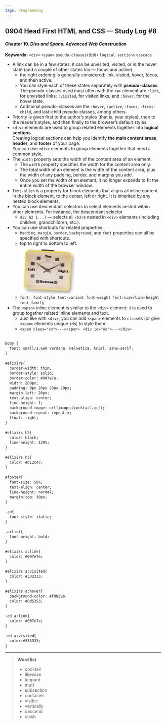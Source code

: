 ```yaml
---
tags: Programming
---
```


## 0904 Head First HTML and CSS — Study Log #8

#### Chapter 10. *Divs and Spans: Advanced Web Construction*

**Keywords:** `<div>` `<span>` `pseudo-classes(伪类)` `logical sections` `cascade`


- A link can be in a few states: it can be unvisited, visited, or in the hover state (and a couple of other states too — focus and active).
  - the right ordering is generally considered: link, visited, hover, focus, and then active.
  - You can style each of these states separately with **pseudo-classes**.
    The pseudo-classes used most often with the `<a>` element are `:link`, for unvisited links; `:visited`, for visited links; and `:hover`, for the hover state.
  - Additional pseudo-classes are the `:hover`, `:active`, `:focus`, `:first-child`, and last-child pseudo-classes, among others.  
- Priority is given first to the author’s styles (that is, your styles), then to the reader’s styles, and then finally to the browser’s default styles.
- `<div>` elements are used to group related elements together into **logical sections**.  
  Creating logical sections can help you identify **the main content areas**, **header**, and **footer** of your page.  
  You can use `<div>` elements to group elements together that need a common style.
- The `width` property sets the width of the content area of an element.  
  - The `width` property specifies the width for the content area only.  
  - The total width of an element is the width of the content area, plus the width of any padding, border, and margins you add.  
  - Once you set the width of an element, it no longer expands to fit the entire width of the browser window.
- `Text-align` is a property for block elements that aligns all inline content in the block element, to the center, left or right. It is inherited by any nested block elements.
- You can use descendant selectors to select elements nested within other elements. For instance, the descendant selector
  - `div h2 {...}` — selects all `<h2>`s nested in `<div>` elements (including children, grandchildren, etc.).
- You can use shortcuts for related properties.
  - `Padding`, `margin`, `border`, `background`, and `font` properties can all be specified with shortcuts.
  - top to right to bottom to left.  
  ![shorthand](images/shorthand.png)
  - `font: font-style font-variant font-weight font-size/line-height font-family`
- The `<span>` inline element is similar to the `<div>` element: it is used to group together related inline elements and text.
  - Just like with `<div>`, you can add `<span>` elements to `class`es (or give `<span>` elements unique `id`s) to style them.
  - `<span class="xx">---</span> ` `<div id="oo">---</div>`

 
```

body {
  font: small/1.6em Verdana, Helvetica, Arial, sans-serif;
}

#elixirs{
  border-width: thin;
  border-style: solid;
  border-color: #007e7e;
  width: 200px;
  padding: 0px 20px 20px 20px;
  margin-left: 20px;
  text-align: center;
  line-height: 1;
  background-image: url(images/cocktail.gif);
  background-repeat: repeat-x;
  float: right;
}

#elixirs h2{
  color: black;
  line-height: 120%;
}

#elixirs h3{
  color: #d12c47;
}

#footer{
  font-size: 50%;
  text-align: center;
  line-height: normal;
  margin-top: 30px;
}

.cd{
  font-style: italic;
}

.artist{
  font-weight: bold;
}

#elixirs a:link{
  color: #007e7e;
}

#elixirs a:visited{
  color: #333333;
}

#elixirs a:hover{
  background-color: #f88396;
  color: #0d5353;
}

.dd a:link{
  color: #007e7e;
}

.dd a:visited{
  color:#333333;
}

```


---
>**Word list**
>
>- cocktail
>- likewise
>- leopard
>- mutt
>- subsection
>- container
>- visible
>- vertically
>- descend
>- clash
